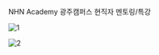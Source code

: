 NHN Academy 광주캠퍼스 현직자 멘토링/특강

![1](https://github.com/alanhakhyeonsong/presentation/assets/60968342/2c873fc9-bfa0-47d1-9cde-cde5b1315783)

![2](https://github.com/alanhakhyeonsong/presentation/assets/60968342/3584952e-0f49-4a98-8dc6-17b42cde6d38)

